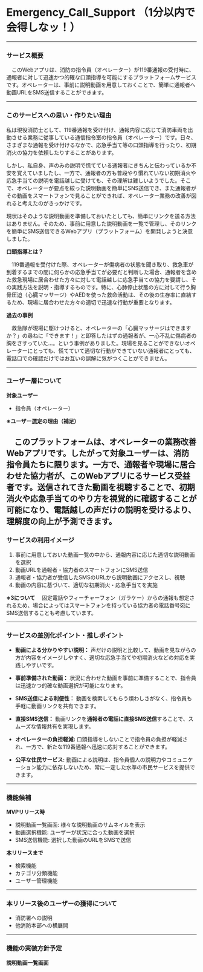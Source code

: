 # Emergency_Call_Support （1分以内で会得しなッ！）

---

### **サービス概要**
　このWebアプリは、消防の指令員（オペレーター）が119番通報の受付時に、通報者に対して迅速かつ的確な口頭指導を可能にするプラットフォームサービスです。オペレーターは、事前に説明動画を用意しておくことで、簡単に通報者へ動画URLをSMS送信することができます。

---

### **このサービスへの思い・作りたい理由**

 私は現役消防士として、119番通報を受け付け、通報内容に応じて消防車両を出動させる業務に従事している通信指令室の指令員（オペレーター）です。日々、さまざまな通報を受け付けるなかで、応急手当て等の口頭指導を行ったり、初期消火の協力を依頼したりすることがあります。

 しかし、私自身、声のみの説明で慌てている通報者にきちんと伝わっているか不安を覚えていましたし、一方で、通報者の方も普段やり慣れていない初期消火や応急手当ての説明を電話越しに受けても、その理解は難しいようでした。そこで、オペレーターが要点を絞った説明動画を簡単にSNS送信でき、また通報者がその動画をスマートフォンで見ることができれば、オペレーター業務の改善が図れると考えたのがきっかけです。

 現状はそのような説明動画を準備しておいたとしても、簡単にリンクを送る方法はありません。そのため、事前に用意した説明動画を一覧で管理し、そのリンクを簡単にSMS送信できるWebアプリ（プラットフォーム）を開発しようと決意しました。

**口頭指導とは？**

　119番通報を受付けた際、オペレーターが傷病者の状態を聞き取り、救急車が到着するまでの間に何らかの応急手当てが必要だと判断した場合、通報者を含めた救急現場に居合わせた方々に対して電話越しに応急手当ての協力を要請し、その実践方法を説明・指導するものです。特に、心肺停止状態の方に対して行う胸骨圧迫（心臓マッサージ）やAEDを使った救命活動は、その後の生存率に直結するため、現場に居合わせた方々の適切で迅速な行動が重要となります。

**過去の事例**

　救急隊が現場に駆けつけると、オペレーターの「心臓マッサージはできますか？」の尋ねに「できます！」と即答したはずの通報者が、一心不乱に傷病者の胸をさすっていた...。という事例がありました。現場を見ることができないオペレーターにとっても、慌てていて適切な行動ができていない通報者にとっても、電話口での確認だけではお互いの誤解に気がつくことができません。

---

### **ユーザー層について**

**対象ユーザー**

- 指令員（オペレーター）

**※ユーザー選定の理由（補足）**

　このプラットフォームは、オペレーターの業務改善Webアプリです。したがって対象ユーザーは、消防指令員たちに限ります。一方で、通報者や現場に居合わせた協力者が、このWebアプリにるサービス受益者です。送信されてきた動画を視聴することで、初期消火や応急手当てのやり方を視覚的に確認することが可能になり、電話越しの声だけの説明を受けるより、理解度の向上が予測できます。
---

### **サービスの利用イメージ**

1. 事前に用意しておいた動画一覧の中から、通報内容に応じた適切な説明動画を選択
2. 動画URLを通報者・協力者のスマートフォンにSMS送信
3. 通報者・協力者が受信したSMSのURLから説明動画にアクセスし、視聴
4. 動画の内容に基づいて、適切な初期消火・応急手当てを実施

**※3について**
　固定電話やフィーチャーフォン（ガラケー）からの通報も想定されるため、場合によってはスマートフォンを持っている協力者の電話番号宛にSMS送信することも考慮しています。

---

### **サービスの差別化ポイント・推しポイント**

- **動画による分かりやすい説明：** 声だけの説明と比較して、動画を見ながらの方が内容をイメージしやすく、適切な応急手当てや初期消火などの対応を実践しやすいです。

- **事前準備された動画：** 状況に合わせた動画を事前に準備することで、指令員は迅速かつ的確な動画選択が可能になります。

- **SMS送信による利便性：** 動画を検索してもらう煩わしさがなく、指令員も手軽に動画リンクを共有できます。

- **直接SMS送信：** 動画リンクを**通報者の電話に直接SMS送信**することで、スムーズな情報共有を実現します。

- **オペレーターの負担軽減:** 口頭指導をしないことで指令員の負担が軽減され、一方で、新たな119番通報へ迅速に応対することができます。

- **公平な住民サービス:** 動画による説明は、指令員個人の説明力やコミュニケーション能力に依存しないため、常に一定した水準の市民サービスを提供できます。

---

### **機能候補**

**MVPリリース時**

- 説明動画一覧画面: 様々な説明動画のサムネイルを表示
- 動画選択機能: ユーザーが状況に合った動画を選択
- SMS送信機能: 選択した動画のURLをSMSで送信

**本リリースまで**

- 検索機能
- カテゴリ分類機能
- ユーザー管理機能

---

### **本リリース後のユーザーの獲得について**

- 消防署への説明
- 他消防本部への横展開

---
### **機能の実装方針予定**

**説明動画一覧画面**
